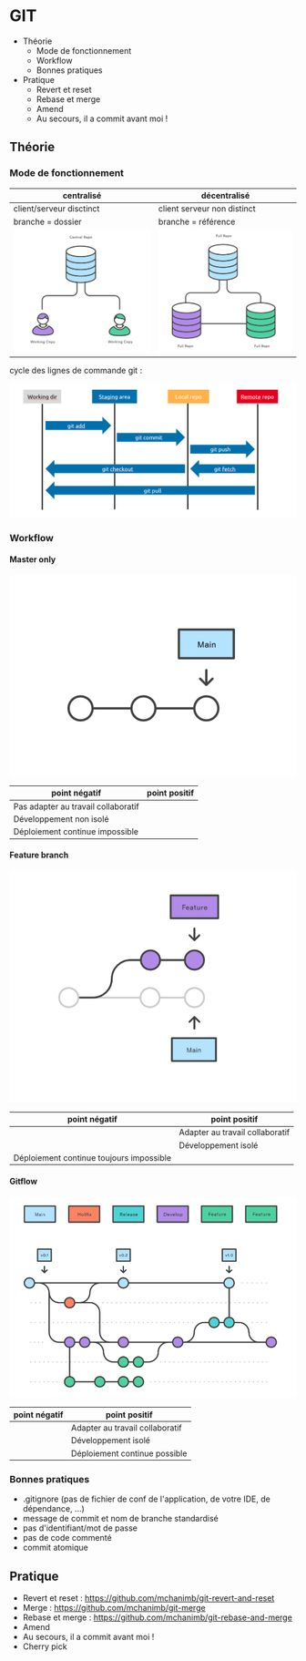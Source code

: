 # GIT

- Théorie
   - Mode de fonctionnement
   - Workflow
   - Bonnes pratiques
- Pratique 
   - Revert et reset
   - Rebase et merge
   - Amend 
   - Au secours, il a commit avant moi !

## Théorie

### Mode de fonctionnement

| centralisé                        | décentralisé                    |
| --------------------------------- | ------------------------------- |
| client/serveur disctinct          | client serveur non distinct     |
| branche = dossier                 | branche = référence             | 
| ![svnrepo](assets/svn-repo.png)   | ![gitrepo](assets/git-repo.png) |

cycle des lignes de commande git :

![cycle](assets/git.png)

### Workflow

#### Master only

![master](assets/master-only.png)

| point négatif                       | point positif | 
| ----------------------------------- | ------------- |
| Pas adapter au travail collaboratif |               |
| Développement non isolé             |               |
| Déploiement continue impossible     |               | 

#### Feature branch 

![feature](assets/feature-branch.png)

| point négatif                            | point positif                   | 
| ---------------------------------------- |-------------------------------- |
|                                          | Adapter au travail collaboratif |
|                                          | Développement isolé             |
| Déploiement continue toujours impossible |                                 |

#### Gitflow

![gitflow](assets/gitflow.png)

| point négatif | point positif                     | 
| ------------- | --------------------------------- |
|               | Adapter au travail collaboratif   |
|               | Développement isolé               |
|               | Déploiement continue possible     |

### Bonnes pratiques

- .gitignore (pas de fichier de conf de l'application, de votre IDE, de dépendance, ...)
- message de commit et nom de branche standardisé
- pas d'identifiant/mot de passe
- pas de code commenté 
- commit atomique

## Pratique

- Revert et reset : https://github.com/mchanimb/git-revert-and-reset 
- Merge : https://github.com/mchanimb/git-merge 
- Rebase et merge : https://github.com/mchanimb/git-rebase-and-merge 
- Amend
- Au secours, il a commit avant moi !
- Cherry pick
